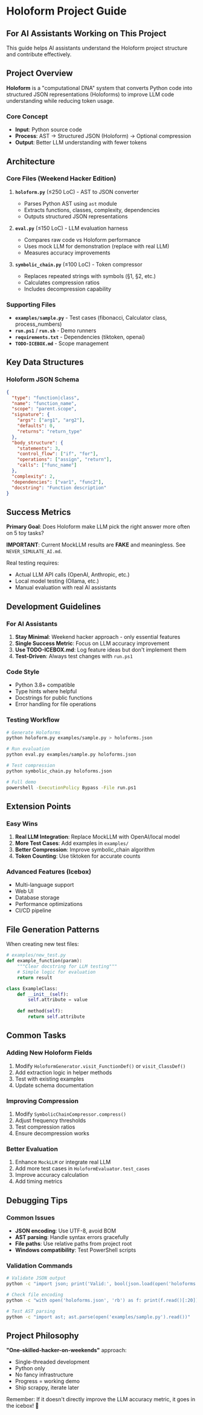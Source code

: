 # Holoform Project Guide

## For AI Assistants Working on This Project

This guide helps AI assistants understand the Holoform project structure and contribute effectively.

## Project Overview

**Holoform** is a "computational DNA" system that converts Python code into structured JSON representations (Holoforms) to improve LLM code understanding while reducing token usage.

### Core Concept
- **Input**: Python source code
- **Process**: AST → Structured JSON (Holoform) → Optional compression
- **Output**: Better LLM understanding with fewer tokens

## Architecture

### Core Files (Weekend Hacker Edition)

1. **`holoform.py`** (≤250 LoC) - AST to JSON converter
   - Parses Python AST using `ast` module
   - Extracts functions, classes, complexity, dependencies
   - Outputs structured JSON representations

2. **`eval.py`** (≤150 LoC) - LLM evaluation harness
   - Compares raw code vs Holoform performance
   - Uses mock LLM for demonstration (replace with real LLM)
   - Measures accuracy improvements

3. **`symbolic_chain.py`** (≤100 LoC) - Token compressor
   - Replaces repeated strings with symbols (§1, §2, etc.)
   - Calculates compression ratios
   - Includes decompression capability

### Supporting Files

- **`examples/sample.py`** - Test cases (fibonacci, Calculator class, process_numbers)
- **`run.ps1`** / **`run.sh`** - Demo runners
- **`requirements.txt`** - Dependencies (tiktoken, openai)
- **`TODO-ICEBOX.md`** - Scope management

## Key Data Structures

### Holoform JSON Schema
```json
{
  "type": "function|class",
  "name": "function_name",
  "scope": "parent.scope",
  "signature": {
    "args": ["arg1", "arg2"],
    "defaults": 0,
    "returns": "return_type"
  },
  "body_structure": {
    "statements": 3,
    "control_flow": ["if", "for"],
    "operations": ["assign", "return"],
    "calls": ["func_name"]
  },
  "complexity": 2,
  "dependencies": ["var1", "func2"],
  "docstring": "Function description"
}
```

## Success Metrics

**Primary Goal**: Does Holoform make LLM pick the right answer more often on 5 toy tasks?

**IMPORTANT**: Current MockLLM results are **FAKE** and meaningless. See `NEVER_SIMULATE_AI.md`.

Real testing requires:
- Actual LLM API calls (OpenAI, Anthropic, etc.)
- Local model testing (Ollama, etc.)  
- Manual evaluation with real AI assistants

## Development Guidelines

### For AI Assistants

1. **Stay Minimal**: Weekend hacker approach - only essential features
2. **Single Success Metric**: Focus on LLM accuracy improvement
3. **Use TODO-ICEBOX.md**: Log feature ideas but don't implement them
4. **Test-Driven**: Always test changes with `run.ps1`

### Code Style
- Python 3.8+ compatible
- Type hints where helpful
- Docstrings for public functions
- Error handling for file operations

### Testing Workflow
```bash
# Generate Holoforms
python holoform.py examples/sample.py > holoforms.json

# Run evaluation
python eval.py examples/sample.py holoforms.json

# Test compression
python symbolic_chain.py holoforms.json

# Full demo
powershell -ExecutionPolicy Bypass -File run.ps1
```

## Extension Points

### Easy Wins
1. **Real LLM Integration**: Replace MockLLM with OpenAI/local model
2. **More Test Cases**: Add examples in `examples/`
3. **Better Compression**: Improve symbolic_chain algorithm
4. **Token Counting**: Use tiktoken for accurate counts

### Advanced Features (Icebox)
- Multi-language support
- Web UI
- Database storage
- Performance optimizations
- CI/CD pipeline

## File Generation Patterns

When creating new test files:
```python
# examples/new_test.py
def example_function(param):
    """Clear docstring for LLM testing"""
    # Simple logic for evaluation
    return result

class ExampleClass:
    def __init__(self):
        self.attribute = value
    
    def method(self):
        return self.attribute
```

## Common Tasks

### Adding New Holoform Fields
1. Modify `HoloformGenerator.visit_FunctionDef()` or `visit_ClassDef()`
2. Add extraction logic in helper methods
3. Test with existing examples
4. Update schema documentation

### Improving Compression
1. Modify `SymbolicChainCompressor.compress()`
2. Adjust frequency thresholds
3. Test compression ratios
4. Ensure decompression works

### Better Evaluation
1. Enhance `MockLLM` or integrate real LLM
2. Add more test cases in `HoloformEvaluator.test_cases`
3. Improve accuracy calculation
4. Add timing metrics

## Debugging Tips

### Common Issues
- **JSON encoding**: Use UTF-8, avoid BOM
- **AST parsing**: Handle syntax errors gracefully  
- **File paths**: Use relative paths from project root
- **Windows compatibility**: Test PowerShell scripts

### Validation Commands
```bash
# Validate JSON output
python -c "import json; print('Valid:', bool(json.load(open('holoforms.json'))))"

# Check file encoding
python -c "with open('holoforms.json', 'rb') as f: print(f.read()[:20])"

# Test AST parsing
python -c "import ast; ast.parse(open('examples/sample.py').read())"
```

## Project Philosophy

**"One-skilled-hacker-on-weekends"** approach:
- Single-threaded development
- Python only
- No fancy infrastructure
- Progress = working demo
- Ship scrappy, iterate later

Remember: If it doesn't directly improve the LLM accuracy metric, it goes in the icebox! 🧊